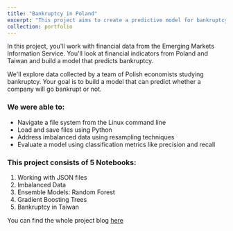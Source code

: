 ```yaml
---
title: "Bankruptcy in Poland"
excerpt: "This project aims to create a predictive model for bankruptcy using financial data from Poland and Taiwan, sourced from the Emerging Markets Information Service. By identifying companies at risk of bankruptcy, it offers potential solutions for a wide range of stakeholders. Investors can make more informed investment decisions, financial institutions can better assess credit risk, and businesses can ensure more stable partnerships. Policymakers can enhance financial regulations, and researchers can gain insights into regional bankruptcy factors. Ultimately, this project addresses critical financial risk assessment needs and contributes to financial stability and decision-making in the targeted regions.<br/><img src='/images/Bankruptcy.jpeg' width='400px' style='display: block; margin: 0 auto;'>"
collection: portfolio
---
```


In this project, you'll work with financial data from the Emerging Markets Information Service. You'll look at financial indicators from Poland and Taiwan and build a model that predicts bankruptcy.

We'll explore data collected by a team of Polish economists studying bankruptcy. Your goal is to build a model that can predict whether a company will go bankrupt or not.

### We were able to:      
- Navigate a file system from the Linux command line
- Load and save files using Python
- Address imbalanced data using resampling techniques
- Evaluate a model using classification metrics like precision and recall

### This project consists of 5 Notebooks:
1. Working with JSON files
2. Imbalanced Data
3. Ensemble Models: Random Forest
4. Gradient Boosting Trees
5. Bankruptcy in Taiwan 

You can find the whole project blog [here](https://www.notion.so/Project_5-5af13307c68d49a4b3792c057897fdca)

